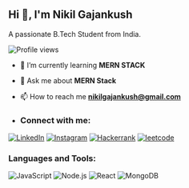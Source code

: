 ## Hi 👋, I'm Nikil Gajankush

A passionate B.Tech Student from India.

![Profile views](https://komarev.com/ghpvc/?username=Nikil-20&label=Profile%20views&color=0e75b6&style=flat)

- 🌱 I’m currently learning **MERN STACK**

- 💬 Ask me about **MERN Stack**

- 📫 How to reach me **nikilgajankush@gmail.com**

- ### Connect with me:

[![LinkedIn](https://img.shields.io/badge/LinkedIn-%230077B5.svg?&style=for-the-badge&logo=linkedin&logoColor=white)](https://in.linkedin.com/in/nikilgajankush)
[![Instagram](https://img.shields.io/badge/Instagram-%23E4405F.svg?&style=for-the-badge&logo=instagram&logoColor=white)](https://www.instagram.com/nick_______003/)
[![Hackerrank](https://img.shields.io/badge/Hackerrank-%23E4405F.svg?&style=for-the-badge&logo=Hackerrank&logoColor=white)](https://www.hackerrank.com/profile/nikilgajankush29)
[![leetcode](https://img.shields.io/badge/leetcode-%23E4405F.svg?&style=for-the-badge&logo=Hackerrank&logoColor=white)](https://leetcode.com/u/i4NZct7nxk/)




### Languages and Tools:

![JavaScript](https://img.shields.io/badge/JavaScript-%23323330.svg?style=for-the-badge&logo=javascript&logoColor=%23F7DF1E)
![Node.js](https://img.shields.io/badge/Node.js-%2343853D.svg?style=for-the-badge&logo=node-dot-js&logoColor=white)
![React](https://img.shields.io/badge/React-%2320232a.svg?style=for-the-badge&logo=react&logoColor=%2361DAFB)
![MongoDB](https://img.shields.io/badge/MongoDB-%234ea94b.svg?style=for-the-badge&logo=mongodb&logoColor=white)





